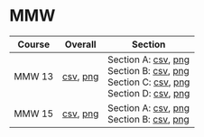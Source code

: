 # MMW

| Course | Overall | Section |
| ------ | ------- | ------- |
| MMW 13 | [csv](https://github.com/UCSD-Historical-Enrollment-Data/2025Spring/blob/main/overall/MMW%2013.csv), [png](https://raw.githubusercontent.com/UCSD-Historical-Enrollment-Data/2025Spring/main/plot_overall/MMW%2013.png) | Section A: [csv](https://github.com/UCSD-Historical-Enrollment-Data/2025Spring/blob/main/section/MMW%2013_A.csv), [png](https://raw.githubusercontent.com/UCSD-Historical-Enrollment-Data/2025Spring/main/plot_section/MMW%2013_A.png)<br>Section B: [csv](https://github.com/UCSD-Historical-Enrollment-Data/2025Spring/blob/main/section/MMW%2013_B.csv), [png](https://raw.githubusercontent.com/UCSD-Historical-Enrollment-Data/2025Spring/main/plot_section/MMW%2013_B.png)<br>Section C: [csv](https://github.com/UCSD-Historical-Enrollment-Data/2025Spring/blob/main/section/MMW%2013_C.csv), [png](https://raw.githubusercontent.com/UCSD-Historical-Enrollment-Data/2025Spring/main/plot_section/MMW%2013_C.png)<br>Section D: [csv](https://github.com/UCSD-Historical-Enrollment-Data/2025Spring/blob/main/section/MMW%2013_D.csv), [png](https://raw.githubusercontent.com/UCSD-Historical-Enrollment-Data/2025Spring/main/plot_section/MMW%2013_D.png) |
| MMW 15 | [csv](https://github.com/UCSD-Historical-Enrollment-Data/2025Spring/blob/main/overall/MMW%2015.csv), [png](https://raw.githubusercontent.com/UCSD-Historical-Enrollment-Data/2025Spring/main/plot_overall/MMW%2015.png) | Section A: [csv](https://github.com/UCSD-Historical-Enrollment-Data/2025Spring/blob/main/section/MMW%2015_A.csv), [png](https://raw.githubusercontent.com/UCSD-Historical-Enrollment-Data/2025Spring/main/plot_section/MMW%2015_A.png)<br>Section B: [csv](https://github.com/UCSD-Historical-Enrollment-Data/2025Spring/blob/main/section/MMW%2015_B.csv), [png](https://raw.githubusercontent.com/UCSD-Historical-Enrollment-Data/2025Spring/main/plot_section/MMW%2015_B.png) |
